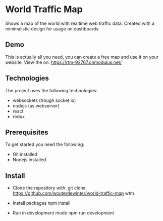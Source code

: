 # World Traffic Map
Shows a map of the world with realtime web traffic data. Created with a minimalistic design for usage on dashboards.

## Demo
This is actually all you need, you can create a free map and use it on your website. View the on:
https://rtm-92767.onmodulus.net/

## Technologies
The project uses the following technologies:

* websockets (trough socket.io)
* nodejs (as webserver)
* react
* redux

## Prerequisites
To get started you need the following:

* Git installed
* Nodejs installed

## Install
* Clone the repository with:
      git clone https://github.com/wouterdewinter/world-traffic-map wtm

* Install packages
      npm install
      
* Run in development mode
      npm run development
